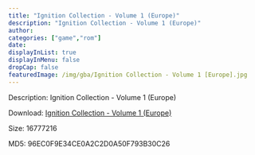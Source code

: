 ```yaml
---
title: "Ignition Collection - Volume 1 (Europe)"
description: "Ignition Collection - Volume 1 (Europe)"
author: 
categories: ["game","rom"]
date: 
displayInList: true
displayInMenu: false
dropCap: false
featuredImage: /img/gba/Ignition Collection - Volume 1 [Europe].jpg
---
```


Description: Ignition Collection - Volume 1 (Europe)

Download: <a style="text-decoration:underline;" href="https://mega.nz/#!OXQkVKTR!8et9vBcNABRawzLSDCxnfjNpstV4lDIih96Yd8Tazi4" target = "_blank" rel = "nofollow" > Ignition Collection - Volume 1 (Europe)</a>

Size: 16777216

MD5: 96EC0F9E34CE0A2C2D0A50F793B30C26

